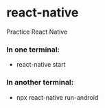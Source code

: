# react-native
Practice React Native

### In one terminal:
- react-native start

### In another terminal:
- npx react-native run-android
